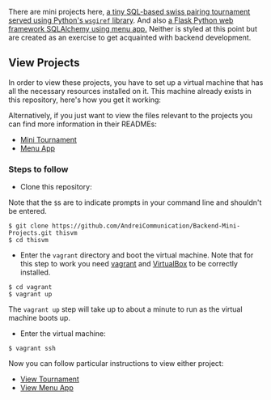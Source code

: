 There are mini projects here,
[a tiny SQL-based swiss pairing tournament served using Python's `wsgiref` library](#).
And also [a Flask Python web framework SQLAlchemy using menu app.](#)
Neither is styled at this point but are created as an exercise to get acquainted
with backend development.

## View Projects

In order to view these projects, you have to set up a virtual machine that has
all the necessary resources installed on it. This machine already exists in this
repository, here's how you get it working:

Alternatively, if you just want to view the files relevant to the projects you
can find more information in their READMEs:

* [Mini Tournament](https://github.com/AndreiCommunication/Backend-Mini-Projects/tree/master/vagrant/tournament)
* [Menu App](https://github.com/AndreiCommunication/Backend-Mini-Projects/tree/master/vagrant/catalog)

### Steps to follow

* Clone this repository:

Note that the `$`s are to indicate prompts in your command line and shouldn't be
entered.

```
$ git clone https://github.com/AndreiCommunication/Backend-Mini-Projects.git thisvm
$ cd thisvm
```

* Enter the `vagrant` directory and boot the virtual machine. Note that for this
step to work you need
[vagrant](https://www.vagrantup.com/) and
[VirtualBox](https://www.virtualbox.org/)
to be correctly installed.

```
$ cd vagrant
$ vagrant up
```

The `vagrant up` step will take up to about a minute to run as the virtual
machine boots up.

* Enter the virtual machine:

```
$ vagrant ssh
```

Now you can follow particular instructions to view either project:

* [View Tournament](https://github.com/AndreiCommunication/Backend-Mini-Projects/tree/master/vagrant/tournament#view)
* [View Menu App](https://github.com/AndreiCommunication/Backend-Mini-Projects/tree/master/vagrant/catalog#view)
